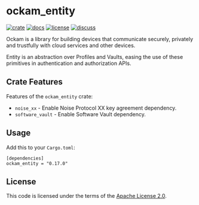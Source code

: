 # ockam_entity

[![crate][crate-image]][crate-link]
[![docs][docs-image]][docs-link]
[![license][license-image]][license-link]
[![discuss][discuss-image]][discuss-link]

Ockam is a library for building devices that communicate securely, privately
and trustfully with cloud services and other devices.

Entity is an abstraction over Profiles and Vaults, easing the use of these primitives in authentication and authorization APIs.

## Crate Features

Features of the `ockam_entity` crate:
- `noise_xx` - Enable Noise Protocol XX key agreement dependency.
- `software_vault` - Enable Software Vault dependency.

## Usage

Add this to your `Cargo.toml`:

```
[dependencies]
ockam_entity = "0.17.0"
```

## License

This code is licensed under the terms of the [Apache License 2.0][license-link].

[main-ockam-crate-link]: https://crates.io/crates/ockam
[ockam-entity-crate-link]: https://crates.io/crates/ockam_entity

[crate-image]: https://img.shields.io/crates/v/ockam_entity.svg
[crate-link]: https://crates.io/crates/ockam_entity

[docs-image]: https://docs.rs/ockam_entity/badge.svg
[docs-link]: https://docs.rs/ockam_entity

[license-image]: https://img.shields.io/badge/License-Apache%202.0-green.svg
[license-link]: https://github.com/ockam-network/ockam/blob/HEAD/LICENSE

[discuss-image]: https://img.shields.io/badge/Discuss-Github%20Discussions-ff70b4.svg
[discuss-link]: https://github.com/ockam-network/ockam/discussions
